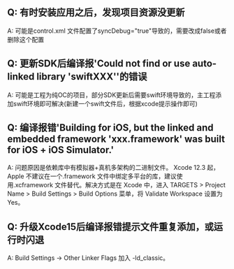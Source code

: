 ## Q: 有时安装应用之后，发现项目资源没更新

A: 可能是control.xml 文件配置了syncDebug="true"导致的，需要改成false或者删除这个配置

## Q: 更新SDK后编译报'Could not find or use auto-linked library 'swiftXXX''的错误

A: 可能是工程为纯OC的项目，部分SDK更新后需要swift环境导致的，主工程添加swift环境即可解决(新建一个swift文件后，根据xcode提示操作即可)

## Q: 编译报错'Building for iOS, but the linked and embedded framework 'xxx.framework' was built for iOS + iOS Simulator.'

A: 问题原因是依赖库中有模拟器+真机多架构的二进制文件。 Xcode 12.3 起，Apple 不建议在一个.framework 文件中绑定多平台的库，建议使用.xcframework 文件替代。解决方式是在 Xcode 中，进入 TARGETS > Project Name > Build Settings > Build Options 菜单，将 Validate Workspace 设置为 Yes。

## Q: 升级Xcode15后编译报错提示文件重复添加，或运行时闪退

A: Build Settings -> Other Linker Flags 加入 -ld_classic。